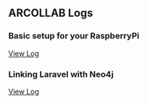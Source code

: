 ## ARCOLLAB Logs

### Basic setup for your RaspberryPi

[View Log](/log1.md)

### Linking Laravel with Neo4j

[View Log](/log2.md)
